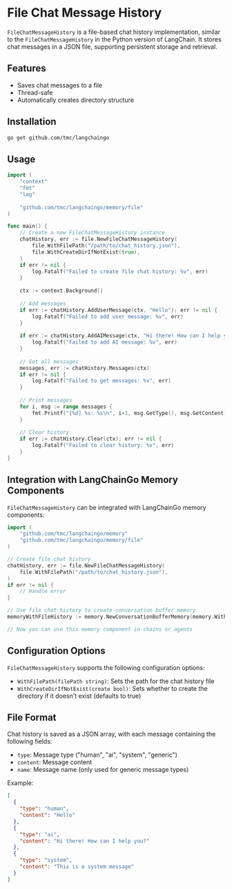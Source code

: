 # File Chat Message History

`FileChatMessageHistory` is a file-based chat history implementation, similar to the `FileChatMessageHistory` in the Python version of LangChain. It stores chat messages in a JSON file, supporting persistent storage and retrieval.

## Features

- Saves chat messages to a file
- Thread-safe
- Automatically creates directory structure

## Installation

```bash
go get github.com/tmc/langchaingo
```

## Usage

```go
import (
    "context"
    "fmt"
    "log"
    
    "github.com/tmc/langchaingo/memory/file"
)

func main() {
    // Create a new FileChatMessageHistory instance
    chatHistory, err := file.NewFileChatMessageHistory(
        file.WithFilePath("/path/to/chat_history.json"),
        file.WithCreateDirIfNotExist(true),
    )
    if err != nil {
        log.Fatalf("Failed to create file chat history: %v", err)
    }
    
    ctx := context.Background()
    
    // Add messages
    if err := chatHistory.AddUserMessage(ctx, "Hello"); err != nil {
        log.Fatalf("Failed to add user message: %v", err)
    }
    
    if err := chatHistory.AddAIMessage(ctx, "Hi there! How can I help you?"); err != nil {
        log.Fatalf("Failed to add AI message: %v", err)
    }
    
    // Get all messages
    messages, err := chatHistory.Messages(ctx)
    if err != nil {
        log.Fatalf("Failed to get messages: %v", err)
    }
    
    // Print messages
    for i, msg := range messages {
        fmt.Printf("[%d] %s: %s\n", i+1, msg.GetType(), msg.GetContent())
    }
    
    // Clear history
    if err := chatHistory.Clear(ctx); err != nil {
        log.Fatalf("Failed to clear history: %v", err)
    }
}
```

## Integration with LangChainGo Memory Components

`FileChatMessageHistory` can be integrated with LangChainGo memory components:

```go
import (
    "github.com/tmc/langchaingo/memory"
    "github.com/tmc/langchaingo/memory/file"
)

// Create file chat history
chatHistory, err := file.NewFileChatMessageHistory(
    file.WithFilePath("/path/to/chat_history.json"),
)
if err != nil {
    // Handle error
}

// Use file chat history to create conversation buffer memory
memoryWithFileHistory := memory.NewConversationBufferMemory(memory.WithChatHistory(chatHistory))

// Now you can use this memory component in chains or agents
```

## Configuration Options

`FileChatMessageHistory` supports the following configuration options:

- `WithFilePath(filePath string)`: Sets the path for the chat history file
- `WithCreateDirIfNotExist(create bool)`: Sets whether to create the directory if it doesn't exist (defaults to true)

## File Format

Chat history is saved as a JSON array, with each message containing the following fields:

- `type`: Message type ("human", "ai", "system", "generic")
- `content`: Message content
- `name`: Message name (only used for generic message types)

Example:

```json
[
  {
    "type": "human",
    "content": "Hello"
  },
  {
    "type": "ai",
    "content": "Hi there! How can I help you?"
  },
  {
    "type": "system",
    "content": "This is a system message"
  }
]
```
